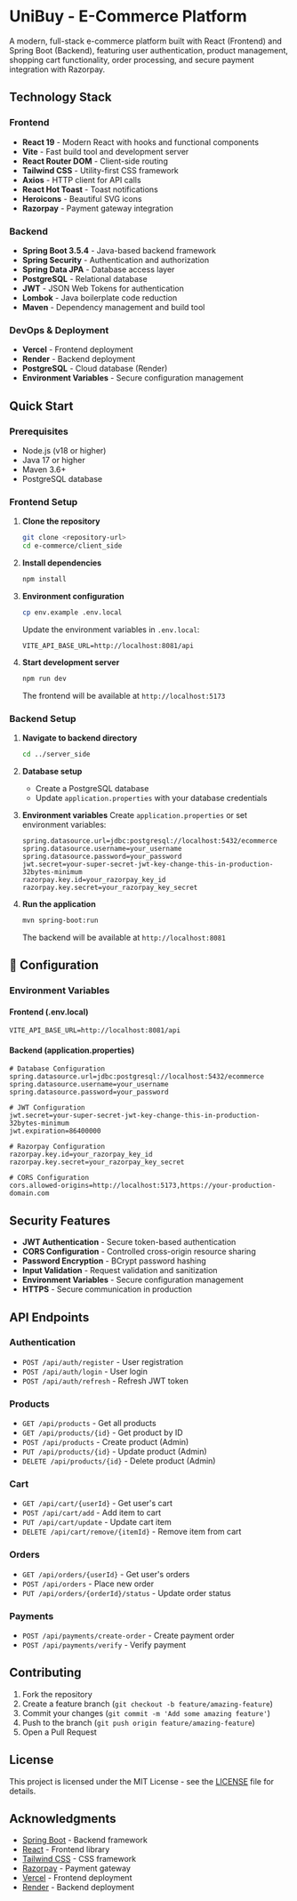 # UniBuy - E-Commerce Platform

A modern, full-stack e-commerce platform built with React (Frontend) and Spring Boot (Backend), featuring user authentication, product management, shopping cart functionality, order processing, and secure payment integration with Razorpay.

## Technology Stack

### Frontend
- **React 19** - Modern React with hooks and functional components
- **Vite** - Fast build tool and development server
- **React Router DOM** - Client-side routing
- **Tailwind CSS** - Utility-first CSS framework
- **Axios** - HTTP client for API calls
- **React Hot Toast** - Toast notifications
- **Heroicons** - Beautiful SVG icons
- **Razorpay** - Payment gateway integration

### Backend
- **Spring Boot 3.5.4** - Java-based backend framework
- **Spring Security** - Authentication and authorization
- **Spring Data JPA** - Database access layer
- **PostgreSQL** - Relational database
- **JWT** - JSON Web Tokens for authentication
- **Lombok** - Java boilerplate code reduction
- **Maven** - Dependency management and build tool

### DevOps & Deployment
- **Vercel** - Frontend deployment
- **Render** - Backend deployment
- **PostgreSQL** - Cloud database (Render)
- **Environment Variables** - Secure configuration management

## Quick Start

### Prerequisites
- Node.js (v18 or higher)
- Java 17 or higher
- Maven 3.6+
- PostgreSQL database

### Frontend Setup

1. **Clone the repository**
   ```bash
   git clone <repository-url>
   cd e-commerce/client_side
   ```

2. **Install dependencies**
   ```bash
   npm install
   ```

3. **Environment configuration**
   ```bash
   cp env.example .env.local
   ```
   Update the environment variables in `.env.local`:
   ```env
   VITE_API_BASE_URL=http://localhost:8081/api
   ```

4. **Start development server**
   ```bash
   npm run dev
   ```
   The frontend will be available at `http://localhost:5173`

### Backend Setup

1. **Navigate to backend directory**
   ```bash
   cd ../server_side
   ```

2. **Database setup**
   - Create a PostgreSQL database
   - Update `application.properties` with your database credentials

3. **Environment variables**
   Create `application.properties` or set environment variables:
   ```properties
   spring.datasource.url=jdbc:postgresql://localhost:5432/ecommerce
   spring.datasource.username=your_username
   spring.datasource.password=your_password
   jwt.secret=your-super-secret-jwt-key-change-this-in-production-32bytes-minimum
   razorpay.key.id=your_razorpay_key_id
   razorpay.key.secret=your_razorpay_key_secret
   ```

4. **Run the application**
   ```bash
   mvn spring-boot:run
   ```
   The backend will be available at `http://localhost:8081`


## 🔧 Configuration

### Environment Variables

#### Frontend (.env.local)
```env
VITE_API_BASE_URL=http://localhost:8081/api
```

#### Backend (application.properties)
```properties
# Database Configuration
spring.datasource.url=jdbc:postgresql://localhost:5432/ecommerce
spring.datasource.username=your_username
spring.datasource.password=your_password

# JWT Configuration
jwt.secret=your-super-secret-jwt-key-change-this-in-production-32bytes-minimum
jwt.expiration=86400000

# Razorpay Configuration
razorpay.key.id=your_razorpay_key_id
razorpay.key.secret=your_razorpay_key_secret

# CORS Configuration
cors.allowed-origins=http://localhost:5173,https://your-production-domain.com
```


## Security Features

- **JWT Authentication** - Secure token-based authentication
- **CORS Configuration** - Controlled cross-origin resource sharing
- **Password Encryption** - BCrypt password hashing
- **Input Validation** - Request validation and sanitization
- **Environment Variables** - Secure configuration management
- **HTTPS** - Secure communication in production

## API Endpoints

### Authentication
- `POST /api/auth/register` - User registration
- `POST /api/auth/login` - User login
- `POST /api/auth/refresh` - Refresh JWT token

### Products
- `GET /api/products` - Get all products
- `GET /api/products/{id}` - Get product by ID
- `POST /api/products` - Create product (Admin)
- `PUT /api/products/{id}` - Update product (Admin)
- `DELETE /api/products/{id}` - Delete product (Admin)

### Cart
- `GET /api/cart/{userId}` - Get user's cart
- `POST /api/cart/add` - Add item to cart
- `PUT /api/cart/update` - Update cart item
- `DELETE /api/cart/remove/{itemId}` - Remove item from cart

### Orders
- `GET /api/orders/{userId}` - Get user's orders
- `POST /api/orders` - Place new order
- `PUT /api/orders/{orderId}/status` - Update order status

### Payments
- `POST /api/payments/create-order` - Create payment order
- `POST /api/payments/verify` - Verify payment

## Contributing

1. Fork the repository
2. Create a feature branch (`git checkout -b feature/amazing-feature`)
3. Commit your changes (`git commit -m 'Add some amazing feature'`)
4. Push to the branch (`git push origin feature/amazing-feature`)
5. Open a Pull Request

## License

This project is licensed under the MIT License - see the [LICENSE](LICENSE) file for details.

## Acknowledgments

- [Spring Boot](https://spring.io/projects/spring-boot) - Backend framework
- [React](https://reactjs.org/) - Frontend library
- [Tailwind CSS](https://tailwindcss.com/) - CSS framework
- [Razorpay](https://razorpay.com/) - Payment gateway
- [Vercel](https://vercel.com/) - Frontend deployment
- [Render](https://render.com/) - Backend deployment

